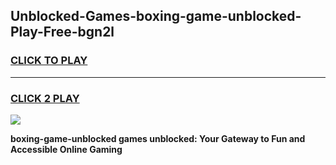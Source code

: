 
## Unblocked-Games-boxing-game-unblocked-Play-Free-bgn2l
<h3>
<a href="https://premium76.site?title=boxing-game-unblocked&ref=09A">CLICK TO PLAY</a></h3>
<hr>

<h3>
<a href="https://premium76.site?title=boxing-game-unblocked&ref=09A">CLICK 2 PLAY</a>
  
</h3>

<a href="https://premium76.site?title=boxing-game-unblocked&ref=09A"><img src="https://clearcache.store/games.png"></a>


**boxing-game-unblocked games unblocked: Your Gateway to Fun and Accessible Online Gaming**
